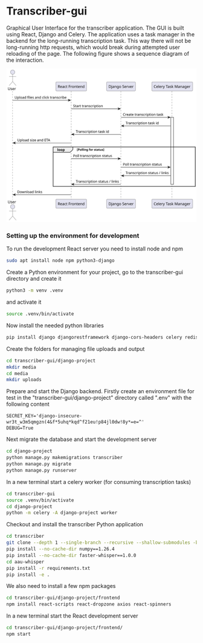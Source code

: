# Transcriber-gui
Graphical User Interface for the transcriber application. The GUI is built using React, Django and Celery.
The application uses a task manager in the backend for the long-running transcription task. This way there will not be long-running http requests, which would break during attempted user reloading of the page.
The following figure shows a sequence diagram of the interaction.

![Sequence Diagram](documentation/sequence-diagram.svg)

### Setting up the environment for development

To run the development React server you need to install node and npm

``` bash
sudo apt install node npm python3-django
```

Create a Python environment for your project, go to the transcriber-gui directory and create it

``` bash
python3 -m venv .venv
```
and activate it
``` bash
source .venv/bin/activate
```
Now install the needed python libraries
``` bash
pip install django djangorestframework django-cors-headers celery redis python-dotenv
```

Create the folders for managing file uploads and output
``` bash
cd transcriber-gui/django-project
mkdir media
cd media
mkdir uploads
```

Prepare and start the Django backend.
Firstly create an environment file for test in the "transcriber-gui/django-project" directory called ".env" with the following content
```
SECRET_KEY='django-insecure-wr3t_w3m5qmgzn(4&f*5uhq*kqd^f21eu!p84jl0dw!8y*=e=^'
DEBUG=True
```
Next migrate the database and start the development server
``` bash
cd django-project
python manage.py makemigrations transcriber
python manage.py migrate
python manage.py runserver
```

In a new terminal start a celery worker (for consuming transcription tasks)
``` bash
cd transcriber-gui
source .venv/bin/activate
cd django-project
python -m celery -A django-project worker
```

Checkout and install the transcriber Python application
``` bash
cd transcriber
git clone --depth 1 --single-branch --recursive --shallow-submodules -b "V1.7" https://github.com/aau-claaudia/transcriber.git aau-whisper
pip install --no-cache-dir numpy==1.26.4
pip install --no-cache-dir faster-whisper==1.0.0
cd aau-whisper
pip install -r requirements.txt
pip install -e .
```

We also need to install a few npm packages
``` bash
cd transcriber-gui/django-project/frontend
npm install react-scripts react-dropzone axios react-spinners
```

In a new terminal start the React development server
``` bash
cd transcriber-gui/django-project/frontend/
npm start
```
